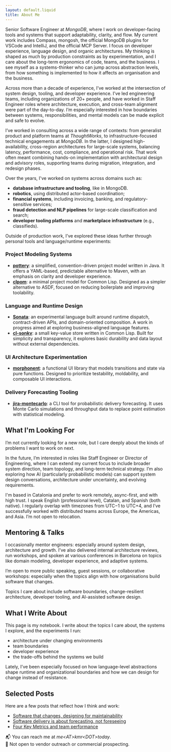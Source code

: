 ```yaml
---
layout: default.liquid
title: About Me
---
```


Senior Software Engineer at _MongoDB_, where I work on developer-facing tools and systems that support adaptability, clarity, and flow. My current work includes Compass, mongosh, the official MongoDB plugins for VSCode and IntelliJ, and the official MCP Server. I focus on developer experience, language design, and organic architectures. My thinking is shaped as much by production constraints as by experimentation, and I care about the long-term ergonomics of code, teams, and the business. I see myself as a systems-thinker who can jump across abstraction levels, from how something is implemented to how it affects an organisation and the business.

Across more than a decade of experience, I’ve worked at the intersection of system design, tooling, and developer experience. I’ve led engineering teams, including organizations of 20+ people, and have worked in Staff Engineer roles where architecture, execution, and cross-team alignment were part of the day-to-day. I’m especially interested in how boundaries between systems, responsibilities, and mental models can be made explicit and safe to evolve.

I’ve worked in consulting across a wide range of contexts: from generalist product and platform teams at _ThoughtWorks_, to infrastructure-focused technical engagements at _MongoDB_. In the latter, I designed high-availability, cross-region architectures for large-scale systems, balancing latency, performance, cost, compliance, and operational risk. That work often meant combining hands-on implementation with architectural design and advisory roles, supporting teams during migration, integration, and redesign phases.

Over the years, I've worked on systems across domains such as:
- **database infrastructure and tooling**, like in MongoDB.
- **robotics**, using distributed actor-based coordination;
- **financial systems**, including invoicing, banking, and regulatory-sensitive services;
- **fraud detection and NLP pipelines** for large-scale classification and search;
- **developer tooling platforms** and **marketplace infrastructure** (e.g., classifieds).

Outside of production work, I’ve explored these ideas further through personal tools and language/runtime experiments:

### Project Modeling Systems
- [**pottery**](https://github.com/kmruiz/pottery): a simplified, convention-driven project model written in Java. It offers a YAML-based, predictable alternative to Maven, with an emphasis on clarity and developer experience.
- [**clpom**](https://github.com/kmruiz/clpom): a minimal project model for Common Lisp. Designed as a simpler alternative to ASDF, focused on reducing boilerplate and improving toolability.

### Language and Runtime Design
- [**Sonata**](https://github.com/kmruiz/sonata): an experimental language built around runtime dispatch, contract-driven APIs, and domain-oriented composition. A work in progress aimed at exploring business-aligned language features.
- [**cl-sonkv**](https://github.com/kmruiz/cl-sonkv): a small key-value store written in Common Lisp. Built for simplicity and transparency, it explores basic durability and data layout without external dependencies.

### UI Architecture Experimentation
- [**morphonent**](https://github.com/kmruiz/morphonent): a functional UI library that models transitions and state via pure functions. Designed to prioritize testability, moldability, and composable UI interactions.

### Delivery Forecasting Tooling
- [**jira-montecarlo**](https://github.com/kmruiz/jira-montecarlo): a CLI tool for probabilistic delivery forecasting. It uses Monte Carlo simulations and throughput data to replace point estimation with statistical modeling.

## What I'm Looking For

I’m not currently looking for a new role, but I care deeply about the kinds of problems I want to work on next.

In the future, I’m interested in roles like Staff Engineer or Director of Engineering, where I can extend my current focus to include broader system direction, team topology, and long-term technical strategy. I’m also exploring how AI (particularly probabilistic models) can support system design conversations, architecture under uncertainty, and evolving requirements.

I'm based in Catalonia and prefer to work remotely, async-first, and with high trust. I speak English (professional level), Catalan, and Spanish (both native). I regularly overlap with timezones from UTC−1 to UTC+4, and I’ve successfully worked with distributed teams across Europe, the Americas, and Asia. I’m not open to relocation.

## Mentoring & Talks

I occasionally mentor engineers: especially around system design, architecture and growth. I’ve also delivered internal architecture reviews, run workshops, and spoken at various conferences in Barcelona on topics like domain modeling, developer experience, and adaptive systems.

I’m open to more public speaking, guest sessions, or collaborative workshops: especially when the topics align with how organisations build software that changes.

Topics I care about include software boundaries, change-resilient architecture, developer tooling, and AI-assisted software design.

## What I Write About

This page is my notebook. I write about the topics I care about, the systems I explore, and the experiments I run:

* architecture under changing environments
* team boundaries
* developer experience
* the trade-offs behind the systems we build

Lately, I’ve been especially focused on how language-level abstractions shape runtime and organizational boundaries and how we can design for change instead of resistance.

## Selected Posts

Here are a few posts that reflect how I think and work:

* [Software that changes, designing for maintainability](/posts/2025-05-04-software-that-changes.html)
* [Software delivery is about forecasting, not foreseeing](/posts/2025-03-31-forecasting.html)
* [Four Key Metrics and team performance](/posts/2020-04-05-4km-and-team-performance.html)

📬 You can reach me at _me&lt;AT&gt;kmr&lt;DOT&gt;today_.  
🚫 Not open to vendor outreach or commercial prospecting.
